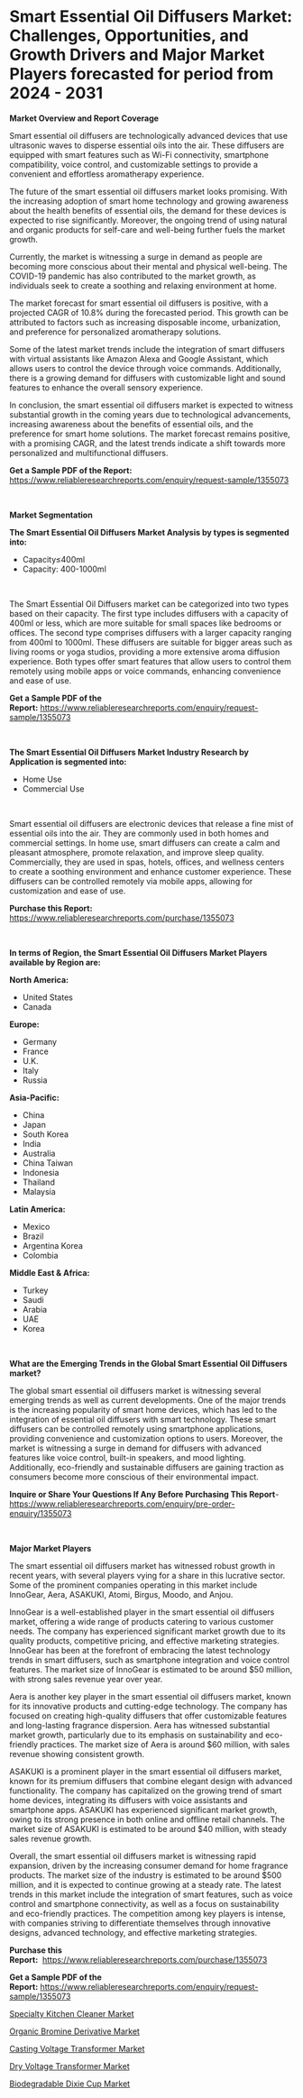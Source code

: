 <p><h1>Smart Essential Oil Diffusers Market: Challenges, Opportunities, and Growth Drivers and Major Market Players forecasted for period from 2024 - 2031</h1></p><p><strong>Market Overview and Report Coverage</strong></p>
<p><p>Smart essential oil diffusers are technologically advanced devices that use ultrasonic waves to disperse essential oils into the air. These diffusers are equipped with smart features such as Wi-Fi connectivity, smartphone compatibility, voice control, and customizable settings to provide a convenient and effortless aromatherapy experience.</p><p>The future of the smart essential oil diffusers market looks promising. With the increasing adoption of smart home technology and growing awareness about the health benefits of essential oils, the demand for these devices is expected to rise significantly. Moreover, the ongoing trend of using natural and organic products for self-care and well-being further fuels the market growth.</p><p>Currently, the market is witnessing a surge in demand as people are becoming more conscious about their mental and physical well-being. The COVID-19 pandemic has also contributed to the market growth, as individuals seek to create a soothing and relaxing environment at home.</p><p>The market forecast for smart essential oil diffusers is positive, with a projected CAGR of 10.8% during the forecasted period. This growth can be attributed to factors such as increasing disposable income, urbanization, and preference for personalized aromatherapy solutions.</p><p>Some of the latest market trends include the integration of smart diffusers with virtual assistants like Amazon Alexa and Google Assistant, which allows users to control the device through voice commands. Additionally, there is a growing demand for diffusers with customizable light and sound features to enhance the overall sensory experience.</p><p>In conclusion, the smart essential oil diffusers market is expected to witness substantial growth in the coming years due to technological advancements, increasing awareness about the benefits of essential oils, and the preference for smart home solutions. The market forecast remains positive, with a promising CAGR, and the latest trends indicate a shift towards more personalized and multifunctional diffusers.</p></p>
<p><strong>Get a Sample PDF of the Report:</strong> <a href="https://www.reliableresearchreports.com/enquiry/request-sample/1355073">https://www.reliableresearchreports.com/enquiry/request-sample/1355073</a></p>
<p>&nbsp;</p>
<p><strong>Market Segmentation</strong></p>
<p><strong>The Smart Essential Oil Diffusers Market Analysis by types is segmented into:</strong></p>
<p><ul><li>Capacity≤400ml</li><li>Capacity: 400-1000ml</li></ul></p>
<p>&nbsp;</p>
<p><p>The Smart Essential Oil Diffusers market can be categorized into two types based on their capacity. The first type includes diffusers with a capacity of 400ml or less, which are more suitable for small spaces like bedrooms or offices. The second type comprises diffusers with a larger capacity ranging from 400ml to 1000ml. These diffusers are suitable for bigger areas such as living rooms or yoga studios, providing a more extensive aroma diffusion experience. Both types offer smart features that allow users to control them remotely using mobile apps or voice commands, enhancing convenience and ease of use.</p></p>
<p><strong>Get a Sample PDF of the Report:</strong>&nbsp;<a href="https://www.reliableresearchreports.com/enquiry/request-sample/1355073">https://www.reliableresearchreports.com/enquiry/request-sample/1355073</a></p>
<p>&nbsp;</p>
<p><strong>The Smart Essential Oil Diffusers Market Industry Research by Application is segmented into:</strong></p>
<p><ul><li>Home Use</li><li>Commercial Use</li></ul></p>
<p>&nbsp;</p>
<p><p>Smart essential oil diffusers are electronic devices that release a fine mist of essential oils into the air. They are commonly used in both homes and commercial settings. In home use, smart diffusers can create a calm and pleasant atmosphere, promote relaxation, and improve sleep quality. Commercially, they are used in spas, hotels, offices, and wellness centers to create a soothing environment and enhance customer experience. These diffusers can be controlled remotely via mobile apps, allowing for customization and ease of use.</p></p>
<p><strong>Purchase this Report:</strong>&nbsp; <a href="https://www.reliableresearchreports.com/purchase/1355073">https://www.reliableresearchreports.com/purchase/1355073</a></p>
<p>&nbsp;</p>
<p><strong>In terms of Region, the Smart Essential Oil Diffusers Market Players available by Region are:</strong></p>
<p>
    <p> <strong> North America: </strong>
        <ul>
            <li>United States</li>
            <li>Canada</li>
        </ul>
        </p> 
    <p> <strong> Europe: </strong>
        <ul>
            <li>Germany</li>
            <li>France</li>
            <li>U.K.</li>
            <li>Italy</li>
            <li>Russia</li>
        </ul>
        </p> 
    <p> <strong> Asia-Pacific: </strong>
        <ul>
            <li>China</li>
            <li>Japan</li>
            <li>South Korea</li>
            <li>India</li>
            <li>Australia</li>
            <li>China Taiwan</li>
            <li>Indonesia</li>
            <li>Thailand</li>
            <li>Malaysia</li>
        </ul>
        </p> 
    <p> <strong> Latin America: </strong>
        <ul>
            <li>Mexico</li>
            <li>Brazil</li>
            <li>Argentina Korea</li>
            <li>Colombia</li>
        </ul>
        </p> 
    <p> <strong> Middle East & Africa: </strong>
        <ul>
            <li>Turkey</li>
            <li>Saudi</li>
            <li>Arabia</li>
            <li>UAE</li>
            <li>Korea</li>
        </ul>
    </p>
    </p>
<p>&nbsp;</p>
<p><strong>What are the Emerging Trends in the Global Smart Essential Oil Diffusers market?</strong></p>
<p><p>The global smart essential oil diffusers market is witnessing several emerging trends as well as current developments. One of the major trends is the increasing popularity of smart home devices, which has led to the integration of essential oil diffusers with smart technology. These smart diffusers can be controlled remotely using smartphone applications, providing convenience and customization options to users. Moreover, the market is witnessing a surge in demand for diffusers with advanced features like voice control, built-in speakers, and mood lighting. Additionally, eco-friendly and sustainable diffusers are gaining traction as consumers become more conscious of their environmental impact.</p></p>
<p><strong>Inquire or Share Your Questions If Any Before Purchasing This Report</strong>- <a href="https://www.reliableresearchreports.com/enquiry/pre-order-enquiry/1355073">https://www.reliableresearchreports.com/enquiry/pre-order-enquiry/1355073</a></p>
<p>&nbsp;</p>
<p><strong>Major Market Players</strong></p>
<p><p>The smart essential oil diffusers market has witnessed robust growth in recent years, with several players vying for a share in this lucrative sector. Some of the prominent companies operating in this market include InnoGear, Aera, ASAKUKI, Atomi, Birgus, Moodo, and Anjou. </p><p>InnoGear is a well-established player in the smart essential oil diffusers market, offering a wide range of products catering to various customer needs. The company has experienced significant market growth due to its quality products, competitive pricing, and effective marketing strategies. InnoGear has been at the forefront of embracing the latest technology trends in smart diffusers, such as smartphone integration and voice control features. The market size of InnoGear is estimated to be around $50 million, with strong sales revenue year over year.</p><p>Aera is another key player in the smart essential oil diffusers market, known for its innovative products and cutting-edge technology. The company has focused on creating high-quality diffusers that offer customizable features and long-lasting fragrance dispersion. Aera has witnessed substantial market growth, particularly due to its emphasis on sustainability and eco-friendly practices. The market size of Aera is around $60 million, with sales revenue showing consistent growth.</p><p>ASAKUKI is a prominent player in the smart essential oil diffusers market, known for its premium diffusers that combine elegant design with advanced functionality. The company has capitalized on the growing trend of smart home devices, integrating its diffusers with voice assistants and smartphone apps. ASAKUKI has experienced significant market growth, owing to its strong presence in both online and offline retail channels. The market size of ASAKUKI is estimated to be around $40 million, with steady sales revenue growth.</p><p>Overall, the smart essential oil diffusers market is witnessing rapid expansion, driven by the increasing consumer demand for home fragrance products. The market size of the industry is estimated to be around $500 million, and it is expected to continue growing at a steady rate. The latest trends in this market include the integration of smart features, such as voice control and smartphone connectivity, as well as a focus on sustainability and eco-friendly practices. The competition among key players is intense, with companies striving to differentiate themselves through innovative designs, advanced technology, and effective marketing strategies.</p></p>
<p><strong>Purchase this Report:</strong>&nbsp;&nbsp;<a href="https://www.reliableresearchreports.com/purchase/1355073">https://www.reliableresearchreports.com/purchase/1355073</a></p>
<p></p>
<p><strong>Get a Sample PDF of the Report:</strong>&nbsp;<a href="https://www.reliableresearchreports.com/enquiry/request-sample/1355073">https://www.reliableresearchreports.com/enquiry/request-sample/1355073</a></p>
<p><p><a href="https://github.com/guneycigdem35/Market-Research-Report-List-1/blob/main/specialty-kitchen-cleaner-market.md">Specialty Kitchen Cleaner Market</a></p><p><a href="https://www.linkedin.com/pulse/organic-bromine-derivative-market-challenges-opportunities-cfxxe/">Organic Bromine Derivative Market</a></p><p><a href="https://issuu.com/reportprime-2/docs/casting-voltage-transformer-market-size-2030.pptx">Casting Voltage Transformer Market</a></p><p><a href="https://issuu.com/reportprime-2/docs/dry-voltage-transformer-market-size-2030.pptx">Dry Voltage Transformer Market</a></p><p><a href="https://github.com/yoshih12/Market-Research-Report-List-1/blob/main/biodegradable-dixie-cup-market.md">Biodegradable Dixie Cup Market</a></p></p>